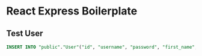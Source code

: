 # React Express Boilerplate

## Test User
``` sql
INSERT INTO "public"."User"("id", "username", "password", "first_name", "last_name", "createdBy", "createdAt", "updatedAt") VALUES(1, 'admin', 'password', 'Kevin', 'Hou', 'admin', 'now', 'now') RETURNING "id", "username", "password", "first_name", "last_name", "createdBy", "createdAt", "updatedAt";
```